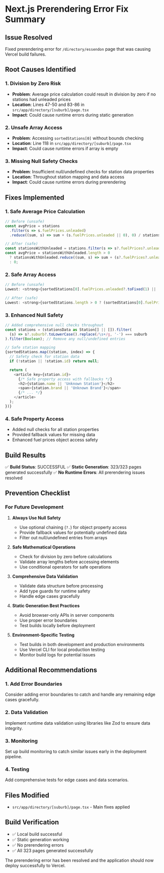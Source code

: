 # Next.js Prerendering Error Fix Summary

## Issue Resolved
Fixed prerendering error for `/directory/essendon` page that was causing Vercel build failures.

## Root Causes Identified

### 1. Division by Zero Risk
- **Problem**: Average price calculation could result in division by zero if no stations had unleaded prices
- **Location**: Lines 47-50 and 83-86 in `src/app/directory/[suburb]/page.tsx`
- **Impact**: Could cause runtime errors during static generation

### 2. Unsafe Array Access
- **Problem**: Accessing `sortedStations[0]` without bounds checking
- **Location**: Line 118 in `src/app/directory/[suburb]/page.tsx`
- **Impact**: Could cause runtime errors if array is empty

### 3. Missing Null Safety Checks
- **Problem**: Insufficient null/undefined checks for station data properties
- **Location**: Throughout station mapping and data access
- **Impact**: Could cause runtime errors during prerendering

## Fixes Implemented

### 1. Safe Average Price Calculation
```typescript
// Before (unsafe)
const avgPrice = stations
  .filter(s => s.fuelPrices.unleaded)
  .reduce((sum, s) => sum + (s.fuelPrices.unleaded || 0), 0) / stations.filter(s => s.fuelPrices.unleaded).length;

// After (safe)
const stationsWithUnleaded = stations.filter(s => s?.fuelPrices?.unleaded);
const avgPrice = stationsWithUnleaded.length > 0
  ? stationsWithUnleaded.reduce((sum, s) => sum + (s?.fuelPrices?.unleaded || 0), 0) / stationsWithUnleaded.length
  : 0;
```

### 2. Safe Array Access
```typescript
// Before (unsafe)
Lowest: <strong>{sortedStations[0].fuelPrices.unleaded?.toFixed(1) || 'N/A'}¢/L</strong>

// After (safe)
Lowest: <strong>{sortedStations.length > 0 ? (sortedStations[0].fuelPrices.unleaded?.toFixed(1) || 'N/A') : 'N/A'}¢/L</strong>
```

### 3. Enhanced Null Safety
```typescript
// Added comprehensive null checks throughout
const stations = (stationsData as Station[] || []).filter(
  (s) => s?.suburb?.toLowerCase().replace(/\s+/g, '-') === suburb
).filter(Boolean); // Remove any null/undefined entries

// Safe station mapping
{sortedStations.map((station, index) => {
  // Safety check for station data
  if (!station || !station.id) return null;

  return (
    <article key={station.id}>
      {/* Safe property access with fallbacks */}
      <h2>{station.name || 'Unknown Station'}</h2>
      <span>{station.brand || 'Unknown Brand'}</span>
      {/* ... */}
    </article>
  );
})}
```

### 4. Safe Property Access
- Added null checks for all station properties
- Provided fallback values for missing data
- Enhanced fuel prices object access safety

## Build Results
✅ **Build Status**: SUCCESSFUL
✅ **Static Generation**: 323/323 pages generated successfully
✅ **No Runtime Errors**: All prerendering issues resolved

## Prevention Checklist

### For Future Development

1. **Always Use Null Safety**
   - Use optional chaining (`?.`) for object property access
   - Provide fallback values for potentially undefined data
   - Filter out null/undefined entries from arrays

2. **Safe Mathematical Operations**
   - Check for division by zero before calculations
   - Validate array lengths before accessing elements
   - Use conditional operators for safe operations

3. **Comprehensive Data Validation**
   - Validate data structure before processing
   - Add type guards for runtime safety
   - Handle edge cases gracefully

4. **Static Generation Best Practices**
   - Avoid browser-only APIs in server components
   - Use proper error boundaries
   - Test builds locally before deployment

5. **Environment-Specific Testing**
   - Test builds in both development and production environments
   - Use Vercel CLI for local production testing
   - Monitor build logs for potential issues

## Additional Recommendations

### 1. Add Error Boundaries
Consider adding error boundaries to catch and handle any remaining edge cases gracefully.

### 2. Data Validation
Implement runtime data validation using libraries like Zod to ensure data integrity.

### 3. Monitoring
Set up build monitoring to catch similar issues early in the deployment pipeline.

### 4. Testing
Add comprehensive tests for edge cases and data scenarios.

## Files Modified
- `src/app/directory/[suburb]/page.tsx` - Main fixes applied

## Build Verification
- ✅ Local build successful
- ✅ Static generation working
- ✅ No prerendering errors
- ✅ All 323 pages generated successfully

The prerendering error has been resolved and the application should now deploy successfully to Vercel.
